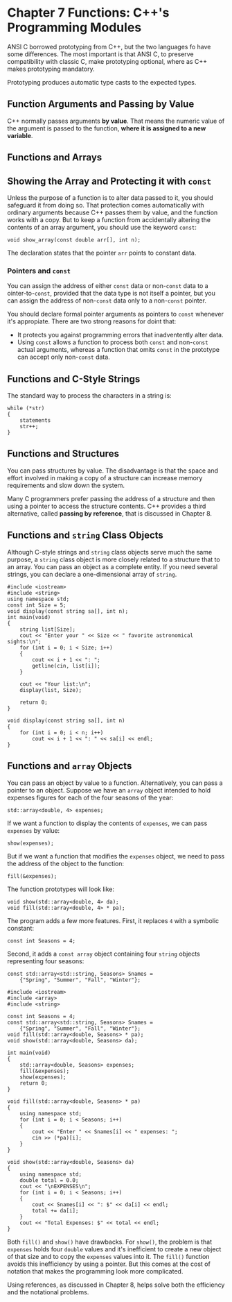 # Chapter 7 Functions: C++'s Programming Modules

ANSI C borrowed prototyping from C++, but the two languages fo have some differences. The most important is that ANSI C, to preserve compatibility with classic C, make prototyping optional, where as C++ makes prototyping mandatory.

Prototyping produces automatic type casts to the expected types.

## Function Arguments and Passing by Value

C++ normally passes arguments **by value**. That means the numeric value of the argument is passed to the function, **where it is assigned to a new variable**.

## Functions and Arrays

## Showing the Array and Protecting it with `const`

Unless the purpose of a function is to alter data passed to it, you should safeguard it from doing so. That protection comes automatically with ordinary arguments because C++ passes them by value, and the function works with a copy. But to keep a function from accidentally altering the contents of an array argument, you should use the keyword `const`:

```
void show_array(const double arr[], int n);
```

The declaration states that the pointer `arr` points to constant data.

### Pointers and `const`

You can assign the address of either `const` data or non-`const` data to a ointer-to-`const`, provided that the data type is not itself a pointer, but you can assign the address of non-`const` data only to a non-`const` pointer.

You should declare formal pointer arguments as pointers to `const` whenever it's appropiate. There are two strong reasons for doint that:

* It protects you against programming errors that inadventently alter data.
* Using `const` allows a function to process both `const` and non-`const` actual arguments, whereas a function that omits `const` in the prototype can accept only non-`const` data.

## Functions and C-Style Strings

The standard way to process the characters in a string is:

```
while (*str)
{
	statements
	str++;
}
```

## Functions and Structures

You can pass structures by value. The disadvantage is that the space and effort involved in making a copy of a structure can increase memory  requirements and slow down the system. 

Many C programmers prefer passing the address of a structure and then using a pointer to access the structure contents. C++ provides a third alternative, called **passing by reference**, that is discussed in Chapter 8. 

## Functions and `string` Class Objects

Although C-style strings and `string` class objects serve much the same purpose, a `string` class object is more closely related to a structure that to an array. You can pass an object as a complete entity. If you need several strings, you can declare a one-dimensional array of `string`.

```
#include <iostream>
#include <string>
using namespace std;
const int Size = 5;
void display(const string sa[], int n);
int main(void)
{
	string list[Size];
	cout << "Enter your " << Size << " favorite astronomical sights:\n";
	for (int i = 0; i < Size; i++)
	{
		cout << i + 1 << ": ";
		getline(cin, list[i]);
	}

	cout << "Your list:\n";
	display(list, Size);

	return 0;
}

void display(const string sa[], int n)
{
	for (int i = 0; i < n; i++)
		cout << i + 1 << ": " << sa[i] << endl;
}
```

## Functions and `array` Objects

You can pass an object by value to a function. Alternatively, you can pass a pointer to an object. Suppose we have an `array` object intended to hold expenses figures for each of the four seasons of the year:

```
std::array<double, 4> expenses;
```

If we want a function to display the contents of `expenses`, we can pass `expenses` by value:

```
show(expenses);
```

But if we want a function that modifies the `expenses` object, we need to pass the address of the object to the function:

```
fill(&expenses);
```

The function prototypes will look like:

```
void show(std::array<double, 4> da);
void fill(std::array<double, 4> * pa);
```

The program adds a few more features. First, it replaces `4` with a symbolic constant:

```
const int Seasons = 4;
```

Second, it adds a `const array` object containing four `string` objects representing four seasons:

```
const std::array<std::string, Seasons> Snames =
	{"Spring", "Summer", "Fall", "Winter"};
```

```
#include <iostream>
#include <array>
#include <string>

const int Seasons = 4;
const std::array<std::string, Seasons> Snames =
	{"Spring", "Summer", "Fall", "Winter"};
void fill(std::array<double, Seasons> * pa);
void show(std::array<double, Seasons> da);

int main(void)
{
	std::array<double, Seasons> expenses;
	fill(&expenses);
	show(expenses);
	return 0;
}

void fill(std::array<double, Seasons> * pa)
{
	using namespace std;
	for (int i = 0; i < Seasons; i++)
	{
		cout << "Enter " << Snames[i] << " expenses: ";
		cin >> (*pa)[i];
	}
}

void show(std::array<double, Seasons> da)
{
	using namespace std;
	double total = 0.0;
	cout << "\nEXPENSES\n";
	for (int i = 0; i < Seasons; i++)
	{
		cout << Snames[i] << ": $" << da[i] << endl;
		total += da[i];
	}
	cout << "Total Expenses: $" << total << endl;
}
```

Both `fill()` and `show()` have drawbacks. For `show()`, the problem is that `expenses` holds four `double` values and it's inefficient to create a new object of that size and to copy the `expenses` values into it. The `fill()` function avoids this inefficiency by using a pointer. But this comes at the cost of notation that makes the programming look more complicated.

Using references, as discussed in Chapter 8, helps solve both the efficiency and the notational problems.

